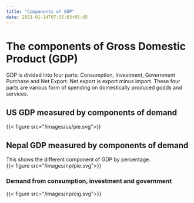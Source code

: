 ```yaml
---
title: "Components of GDP"
date: 2021-01-14T07:55:03+05:45
---
```


# The components of Gross Domestic Product (GDP)
GDP is divided into four parts: Consumption, Investment, Government Purchase and Net Export. Net export is export minus import. These four parts are various form of spending on domestically produced godds and services.
## US GDP measured by components of demand
{{< figure src="/images/us/pie.svg">}}
## Nepal GDP measured by components of demand
This shows the different component of GDP by percentage.    
{{< figure src="/images/np/pie.svg">}}

### Demand from consumption, investment and government
{{< figure src="/images/np/cig.svg">}}